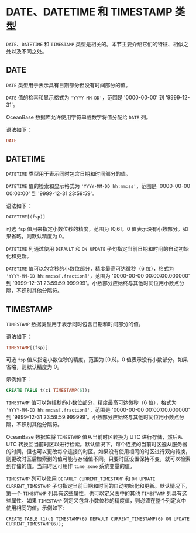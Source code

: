 # DATE、DATETIME 和 TIMESTAMP 类型

`DATE`、`DATETIME` 和 `TIMESTAMP` 类型是相关的。本节主要介绍它们的特征、相似之处以及不同之处。

## DATE

`DATE` 类型用于表示具有日期部分但没有时间部分的值。

`DATE` 值的检索和显示格式为 `'YYYY-MM-DD'`，范围是 '0000-00-00' 到 '9999-12-31'。

OceanBase 数据库允许使用字符串或数字将值分配给 `DATE` 列。

语法如下：

```sql
DATE
```

## DATETIME

`DATETIME` 类型用于表示同时包含日期和时间部分的值。

`DATETIME` 值的检索和显示格式为 `'YYYY-MM-DD hh:mm:ss'`，范围是 '0000-00-00 00:00:00' 到 '9999-12-31 23:59:59'。

语法如下：

```sql
DATETIME[(fsp)]
```

可选 `fsp` 值用来指定小数位秒的精度，范围为 \[0,6\]。0 值表示没有小数部分。如果省略，则默认精度为 0。

`DATETIME` 列通过使用 `DEFAULT` 和 `ON UPDATE` 子句指定当前日期和时间的自动初始化和更新。

`DATETIME` 值可以包含秒的小数位部分，精度最高可达微秒（6 位），格式为 `'YYYY-MM-DD hh:mm:ss[.fraction]'`，范围为 '0000-00-00 00:00:00.000000' 到 '9999-12-31 23:59:59.999999'。小数部分应始终与其他时间位用小数点分隔，不识别其他分隔符。

## TIMESTAMP

`TIMESTAMP` 数据类型用于表示同时包含日期和时间部分的值。

语法如下：

```sql
TIMESTAMP[(fsp)]
```

可选 `fsp` 值来指定小数位秒的精度，范围为 \[0,6\]。0 值表示没有小数部分。如果省略，则默认精度为 0。

示例如下：

```sql
CREATE TABLE t(c1 TIMESTAMP(6));
```

`TIMESTAMP` 值可以包括秒的小数位部分，精度最高可达微秒（6 位），格式为 `'YYYY-MM-DD hh:mm:ss[.fraction]'`，范围是 '0000-00-00 00:00:00.000000' 到 '9999-12-31 23:59:59.999999'。小数部分应始终与其他时间位用小数点分隔，不识别其他分隔符。

OceanBase 数据库将 `TIMESTAMP` 值从当前时区转换为 UTC 进行存储，然后从 UTC 转换回当前时区以进行检索。默认情况下，每个连接的当前时区遵从服务器的时间，但也可以更改每个连接的时区。如果没有使用相同的时区进行双向转换，则更改时区后检索到的值可能与存储值不同。只要时区设置保持不变，就可以检索到存储的值。当前时区可用作 `time_zone` 系统变量的值。


`TIMESTAMP` 列可以使用 `DEFAULT CURRENT_TIMESTAMP` 和 `ON UPDATE CURRENT_TIMESTAMP` 子句指定当前日期和时间的自动初始化和更新。默认情况下，第一个 `TIMESTAMP` 列具有这些属性，也可以定义表中的其他 `TIMESTAMP` 列具有这些属性。如果 `TIMESTAMP` 列定义包含小数位秒的精度值，则必须在整个列定义中使用相同的值。示例如下:

```shell
CREATE TABLE t1(c1 TIMESTAMP(6) DEFAULT CURRENT_TIMESTAMP(6) ON UPDATE CURRENT_TIMESTAMP(6));
```